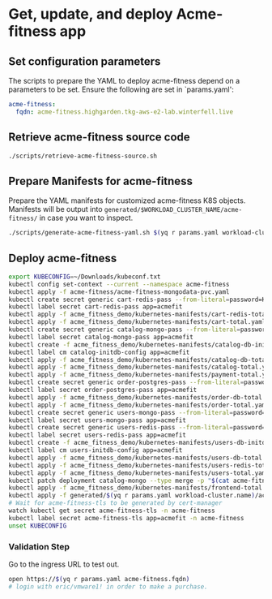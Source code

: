 # Get, update, and deploy Acme-fitness app

## Set configuration parameters

The scripts to prepare the YAML to deploy acme-fitness depend on a parameters to be set.  Ensure the following are set in `params.yaml':

```yaml
acme-fitness:
  fqdn: acme-fitness.highgarden.tkg-aws-e2-lab.winterfell.live
```

## Retrieve acme-fitness source code

```bash
./scripts/retrieve-acme-fitness-source.sh
```

## Prepare Manifests for acme-fitness

Prepare the YAML manifests for customized acme-fitness K8S objects.  Manifests will be output into `generated/$WORKLOAD_CLUSTER_NAME/acme-fitness/` in case you want to inspect.

```bash
./scripts/generate-acme-fitness-yaml.sh $(yq r params.yaml workload-cluster.name)
```

## Deploy acme-fitness

```bash
export KUBECONFIG=~/Downloads/kubeconf.txt
kubectl config set-context --current --namespace acme-fitness
kubectl apply -f acme-fitness/acme-fitness-mongodata-pvc.yaml
kubectl create secret generic cart-redis-pass --from-literal=password=KeepItSimple1! --namespace acme-fitness
kubectl label secret cart-redis-pass app=acmefit
kubectl apply -f acme_fitness_demo/kubernetes-manifests/cart-redis-total.yaml --namespace acme-fitness
kubectl apply -f acme_fitness_demo/kubernetes-manifests/cart-total.yaml --namespace acme-fitness
kubectl create secret generic catalog-mongo-pass --from-literal=password=KeepItSimple1! --namespace acme-fitness
kubectl label secret catalog-mongo-pass app=acmefit
kubectl create -f acme_fitness_demo/kubernetes-manifests/catalog-db-initdb-configmap.yaml --namespace acme-fitness
kubectl label cm catalog-initdb-config app=acmefit
kubectl apply -f acme_fitness_demo/kubernetes-manifests/catalog-db-total.yaml --namespace acme-fitness
kubectl apply -f acme_fitness_demo/kubernetes-manifests/catalog-total.yaml --namespace acme-fitness
kubectl apply -f acme_fitness_demo/kubernetes-manifests/payment-total.yaml --namespace acme-fitness
kubectl create secret generic order-postgres-pass --from-literal=password=KeepItSimple1! --namespace acme-fitness
kubectl label secret order-postgres-pass app=acmefit
kubectl apply -f acme_fitness_demo/kubernetes-manifests/order-db-total.yaml --namespace acme-fitness
kubectl apply -f acme_fitness_demo/kubernetes-manifests/order-total.yaml --namespace acme-fitness
kubectl create secret generic users-mongo-pass --from-literal=password=KeepItSimple1! --namespace acme-fitness
kubectl label secret users-mongo-pass app=acmefit
kubectl create secret generic users-redis-pass --from-literal=password=KeepItSimple1! --namespace acme-fitness
kubectl label secret users-redis-pass app=acmefit
kubectl create -f acme_fitness_demo/kubernetes-manifests/users-db-initdb-configmap.yaml --namespace acme-fitness
kubectl label cm users-initdb-config app=acmefit
kubectl apply -f acme_fitness_demo/kubernetes-manifests/users-db-total.yaml --namespace acme-fitness
kubectl apply -f acme_fitness_demo/kubernetes-manifests/users-redis-total.yaml --namespace acme-fitness
kubectl apply -f acme_fitness_demo/kubernetes-manifests/users-total.yaml --namespace acme-fitness
kubectl patch deployment catalog-mongo --type merge -p "$(cat acme-fitness/catalog-db-patch-volumes.yaml)"
kubectl apply -f acme_fitness_demo/kubernetes-manifests/frontend-total.yaml --namespace acme-fitness
kubectl apply -f generated/$(yq r params.yaml workload-cluster.name)/acme-fitness/acme-fitness-frontend-ingress.yaml
# Wait for acme-fitness-tls to be generated by cert-manager
watch kubectl get secret acme-fitness-tls -n acme-fitness
kubectl label secret acme-fitness-tls app=acmefit -n acme-fitness
unset KUBECONFIG
```

### Validation Step

Go to the ingress URL to test out.  

```bash
open https://$(yq r params.yaml acme-fitness.fqdn)
# login with eric/vmware1! in order to make a purchase.
```
